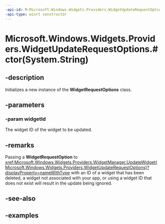 ```yaml
---
-api-id: M:Microsoft.Windows.Widgets.Providers.WidgetUpdateRequestOptions.#ctor(System.String)
-api-type: winrt constructor
---
```


# Microsoft.Windows.Widgets.Providers.WidgetUpdateRequestOptions.#ctor(System.String)

<!--
public WidgetUpdateRequestOptions (string widgetId);
-->


## -description

Initializes a new instance of the **WidgetRequestOptions** class.

## -parameters

### -param widgetId

The widget ID of the widget to be updated. 

## -remarks

Passing a **WidgetRequestOption** to <xref:Microsoft.Windows.Widgets.Providers.WidgetManager.UpdateWidget(Microsoft.Windows.Widgets.Providers.WidgetUpdateRequestOptions)?displayProperty=nameWithType> with an ID of a widget that has been deleted, a widget not associated with your app, or using a widget ID that does not exist will result in the update being ignored.

## -see-also

## -examples


